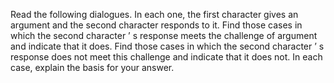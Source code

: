 
Read the following dialogues. In each one, the first character gives an argument and the
second character responds to it. Find those cases in which the second character ’ s response
meets the challenge of argument and indicate that it does. Find those cases in which the second
character ’ s response does not meet this challenge and indicate that it does not. In each case,
explain the basis for your answer.